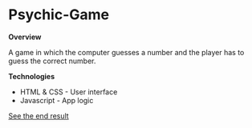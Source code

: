 # Psychic-Game

**Overview**

A game in which the computer guesses a number and the player has to guess the correct number. 

**Technologies**
  * HTML & CSS - User interface 
  * Javascript - App logic
  
[See the end result](https://ichumats22.github.io/Train-Time/)
